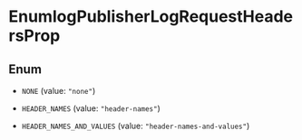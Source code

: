 

# EnumlogPublisherLogRequestHeadersProp

## Enum


* `NONE` (value: `"none"`)

* `HEADER_NAMES` (value: `"header-names"`)

* `HEADER_NAMES_AND_VALUES` (value: `"header-names-and-values"`)



